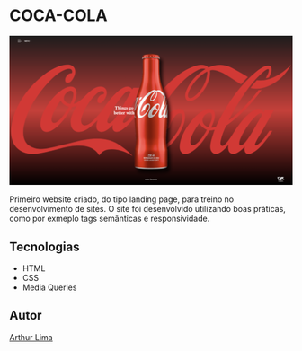 # COCA-COLA
![](./img/coca-cola-preview.png)

Primeiro website criado, do tipo landing page, para treino no desenvolvimento de sites.
O site foi desenvolvido utilizando boas práticas, como por exmeplo tags semânticas e responsividade.

## Tecnologias
* HTML
* CSS
* Media Queries

## Autor
[Arthur Lima](<https://www.linkedin.com/in/arthur-lima-trautwein-60b58a312/>)